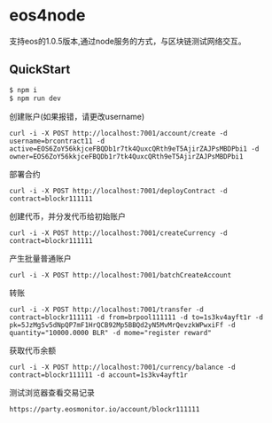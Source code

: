 # eos4node

支持eos的1.0.5版本,通过node服务的方式，与区块链测试网络交互。

## QuickStart

```bash
$ npm i
$ npm run dev
```

创建账户(如果报错，请更改username)
```
curl -i -X POST http://localhost:7001/account/create -d username=brcontract11 -d active=EOS6ZoY56kkjceFBQDb1r7tk4QuxcQRth9eT5AjirZAJPsMBDPbi1 -d owner=EOS6ZoY56kkjceFBQDb1r7tk4QuxcQRth9eT5AjirZAJPsMBDPbi1
```
部署合约
```
curl -i -X POST http://localhost:7001/deployContract -d contract=blockr111111
```
创建代币，并分发代币给初始账户
```
curl -i -X POST http://localhost:7001/createCurrency -d contract=blockr111111
```
产生批量普通账户
```
curl -i -X POST http://localhost:7001/batchCreateAccount
```
转账
```
curl -i -X POST http://localhost:7001/transfer -d contract=blockr111111 -d from=brpool111111 -d to=1s3kv4ayft1r -d pk=5JzMg5v5dNpQP7mF1HrQCB92Mp5BBQd2yN5MvMrQevzkWPwxiFf -d quantity="10000.0000 BLR" -d mome="register reward"
```
获取代币余额
```
curl -i -X POST http://localhost:7001/currency/balance -d contract=blockr111111 -d account=1s3kv4ayft1r
```


测试浏览器查看交易记录
```
https://party.eosmonitor.io/account/blockr111111
```



